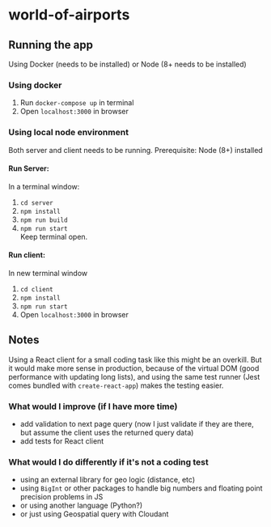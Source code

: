 # world-of-airports

## Running the app
Using Docker (needs to be installed) or Node (8+ needs to be installed)

### Using docker
1. Run `docker-compose up` in terminal
2. Open `localhost:3000` in browser 

### Using local node environment
Both server and client needs to be running.
Prerequisite: Node (8+) installed

#### Run Server:
In a terminal window:
1. `cd server`
2. `npm install`
3. `npm run build`
3. `npm run start` <br />
Keep terminal open.

#### Run client:
In new terminal window
1. `cd client`
2. `npm install`
3. `npm run start`
4. Open `localhost:3000` in browser

## Notes
Using a React client for a small coding task like this might be an overkill.
But it would make more sense in production, because of the virtual DOM (good performance with updating long lists),
and using the same test runner (Jest comes bundled with `create-react-app`) makes the testing easier.

### What would I improve (if I have more time)
- add validation to next page query (now I just validate if they are there, but assume the client uses the returned query data)
- add tests for React client

### What would I do differently if it's not a coding test
- using an external library for geo logic (distance, etc)
- using `BigInt` or other packages to handle big numbers and floating point precision problems in JS
- or using another language (Python?)
- or just using Geospatial query with Cloudant
